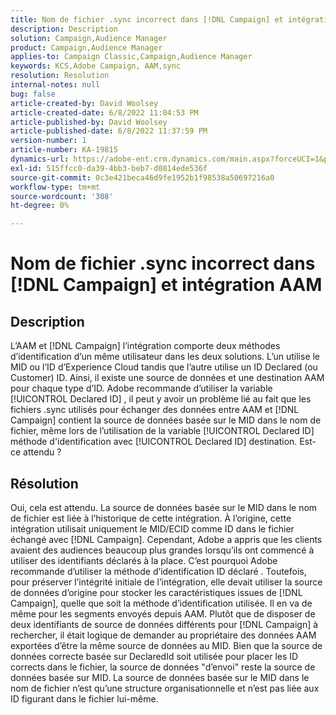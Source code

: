 ```yaml
---
title: Nom de fichier .sync incorrect dans [!DNL Campaign] et intégration AAM
description: Description
solution: Campaign,Audience Manager
product: Campaign,Audience Manager
applies-to: Campaign Classic,Campaign,Audience Manager
keywords: KCS,Adobe Campaign, AAM,sync
resolution: Resolution
internal-notes: null
bug: false
article-created-by: David Woolsey
article-created-date: 6/8/2022 11:04:53 PM
article-published-by: David Woolsey
article-published-date: 6/8/2022 11:37:59 PM
version-number: 1
article-number: KA-19815
dynamics-url: https://adobe-ent.crm.dynamics.com/main.aspx?forceUCI=1&pagetype=entityrecord&etn=knowledgearticle&id=7dd5f164-7fe7-ec11-bb3c-000d3a3b1f18
exl-id: 515ffcc0-da39-4bb3-beb7-d0814ede536f
source-git-commit: 0c3e421beca46d9fe1952b1f98538a50697216a0
workflow-type: tm+mt
source-wordcount: '308'
ht-degree: 0%

---
```


# Nom de fichier .sync incorrect dans [!DNL Campaign] et intégration AAM

## Description


L’AAM et [!DNL Campaign] l’intégration comporte deux méthodes d’identification d’un même utilisateur dans les deux solutions. L’un utilise le MID ou l’ID d’Experience Cloud tandis que l’autre utilise un ID Declared (ou Customer) ID. Ainsi, il existe une source de données et une destination AAM pour chaque type d’ID. Adobe recommande d’utiliser la variable [!UICONTROL Declared ID] , il peut y avoir un problème lié au fait que les fichiers .sync utilisés pour échanger des données entre AAM et [!DNL Campaign] contient la source de données basée sur le MID dans le nom de fichier, même lors de l’utilisation de la variable [!UICONTROL Declared ID] méthode d&#39;identification avec [!UICONTROL Declared ID] destination. Est-ce attendu ?


## Résolution


Oui, cela est attendu. La source de données basée sur le MID dans le nom de fichier est liée à l’historique de cette intégration. À l’origine, cette intégration utilisait uniquement le MID/ECID comme ID dans le fichier échangé avec [!DNL Campaign]. Cependant, Adobe a appris que les clients avaient des audiences beaucoup plus grandes lorsqu’ils ont commencé à utiliser des identifiants déclarés à la place. C’est pourquoi Adobe recommande d’utiliser la méthode d’identification ID déclaré . Toutefois, pour préserver l’intégrité initiale de l’intégration, elle devait utiliser la source de données d’origine pour stocker les caractéristiques issues de [!DNL Campaign], quelle que soit la méthode d’identification utilisée. Il en va de même pour les segments envoyés depuis AAM. Plutôt que de disposer de deux identifiants de source de données différents pour [!DNL Campaign] à rechercher, il était logique de demander au propriétaire des données AAM exportées d’être la même source de données au MID. Bien que la source de données correcte basée sur DeclaredId soit utilisée pour placer les ID corrects dans le fichier, la source de données &quot;d’envoi&quot; reste la source de données basée sur MID. La source de données basée sur le MID dans le nom de fichier n’est qu’une structure organisationnelle et n’est pas liée aux ID figurant dans le fichier lui-même.
